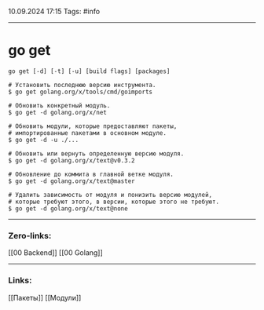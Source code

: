 10.09.2024 17:15
Tags: #info

---
# go get
```
go get [-d] [-t] [-u] [build flags] [packages]
```

```
# Установить последнюю версию инструмента.
$ go get golang.org/x/tools/cmd/goimports

# Обновить конкретный модуль.
$ go get -d golang.org/x/net

# Обновить модули, которые предоставляют пакеты, 
# импортированные пакетами в основном модуле.
$ go get -d -u ./...

# Обновить или вернуть определенную версию модуля.
$ go get -d golang.org/x/text@v0.3.2

# Обновление до коммита в главной ветке модуля.
$ go get -d golang.org/x/text@master

# Удалить зависимость от модуля и понизить версию модулей, 
# которые требуют этого, в версии, которые этого не требуют.
$ go get -d golang.org/x/text@none
```

---
### Zero-links:
[[00 Backend]] [[00 Golang]]

---
### Links:
[[Пакеты]] [[Модули]]